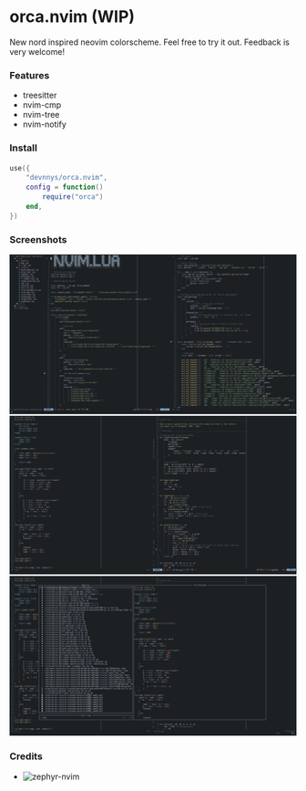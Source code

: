 # orca.nvim (WIP)
New nord inspired neovim colorscheme.
Feel free to try it out.
Feedback is very welcome!

### Features
- treesitter
- nvim-cmp
- nvim-tree
- nvim-notify

### Install
```lua
use({
	"devnnys/orca.nvim",
	config = function()
		require("orca")
	end,
})
```

### Screenshots
![Screenshot01](/media/nvim01.png?raw=true "Example Screenshot01")
![Screenshot02](/media/nvim02.png?raw=true "Example Screenshot02")
![Screenshot03](/media/nvim03.png?raw=true "Example Screenshot03")

### Credits
- ![zephyr-nvim](https://github.com/glepnir/zephyr-nvim)
